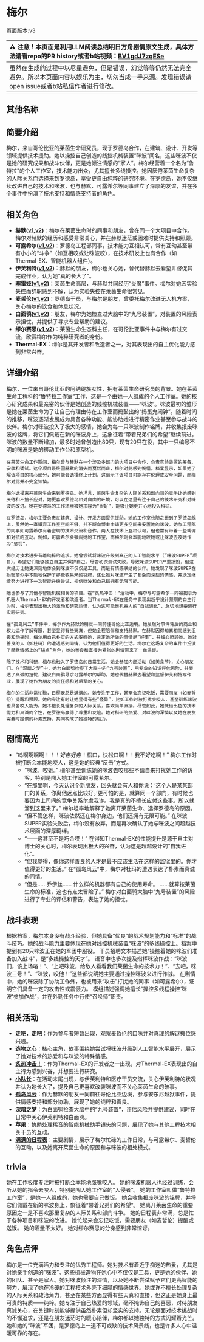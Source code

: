 # 梅尔
页面版本:v3
 

| :warning: 注意！本页面是利用LLM阅读总结明日方舟剧情原文生成，具体方法请看repo的PR history或者b站视频：[BV1gdJ7zqESe](https://www.bilibili.com/video/BV1gdJ7zqESe/)         |
|:----------------------------|
| 虽然在生成的过程中以尽量避免，但是错误，幻觉等等仍然无法完全避免。所以本页面内容以娱乐为主，切勿当成一手来源。发现错误请open issue或者b站私信作者进行修改。|



## 其他名称

## 简要介绍
梅尔，来自哥伦比亚的莱茵生命研究员，现于罗德岛合作，在建筑、设计、开发等领域提供技术援助。她以操控自己创造的线控机械装置“咪波”闻名，这些咪波不仅是她的研究成果和战斗伙伴，更是她倾注情感的“家人”。梅尔经营着一个名为“鲁特拉”的个人工作室，技术能力出众，尤其擅长多线操控。她因厌倦莱茵生命复杂的人际关系而选择来到罗德岛，享受更自由纯粹的研究环境。在罗德岛，她不仅继续改进自己的技术和咪波，也与赫默、可露希尔等同事建立了深厚的友谊，并在多个事件中扮演了技术支持和情感支持者的角色。
## 相关角色
-   **赫默([v1](../chars/char_108_silent.md),[v2](char_108_silent.md))**：梅尔在莱茵生命时的同事和朋友，曾在同一个大项目中合作。梅尔对赫默的经历和感受非常关心，并在赫默迷茫或困难时提供支持和照顾。
-   **可露希尔([v1](../chars/extended_char_ke_lu_xi_er.md),[v2](extended_char_ke_lu_xi_er.md))**：罗德岛工程部同事，技术能力互相认可，常有互动甚至带有小小的“斗争”（如互相咬或让咪波咬），在技术研发上也有合作（如Thermal-EX、智能机器人组件）。
-   **伊芙利特([v1](../chars/char_134_ifrit.md),[v2](char_134_ifrit.md))**：赫默的朋友，梅尔也关心她，曾代替赫默去看望并督促其完成作业，认为她“真的长大了”。
-   **塞雷娅([v1](../chars/char_202_demkni.md),[v2](char_202_demkni.md))**：莱茵生命高层，与赫默共同经历“炎魔”事件。梅尔对她因实验失控而辞职感到不解，认为实验失控在莱茵生命很常见。
-   **麦哲伦([v1](../chars/char_248_mgllan.md),[v2](char_248_mgllan.md))**：罗德岛干员，与梅尔是朋友，曾委托梅尔改进无人机方案，关心梅尔的饮食和休息状况。
-   **白面鸮([v1](../chars/char_128_plosis.md),[v2](char_128_plosis.md))**：朋友，梅尔为她检查过大脑中的“九号装置”，对装置的风险表示担忧，并提供了寻求专业帮助的建议。
-   **缪尔赛思([v1](../chars/char_249_mlyss.md),[v2](char_249_mlyss.md))**：莱茵生命生态科主任，在哥伦比亚事件中与梅尔有过交流，欣赏梅尔作为纯粹研究者的身份。
-   **Thermal-EX**：梅尔是其开发者和改造者之一，对其表现出的自主优化能力感到非常兴奋。
## 详细介绍
梅尔，一位来自哥伦比亚的阿纳缇族女性，拥有莱茵生命研究员的背景。她在莱茵生命工程科的“鲁特拉工作室”工作，这是一个由她一人组成的个人工作室。她的核心研究成果和最亲密的伙伴是她创造的线控机械装置——“咪波”。咪波最初的雏形是她在莱茵生命为了让自己有理由待在工作室而捣鼓出的“捣蛋鬼闹钟”。随着时间的推移，咪波逐渐发展成为具备各种功能、能协助她进行精密作业甚至参与战斗的伙伴。梅尔对咪波投入了极大的感情，她会为每一只咪波制作铭牌，并收集报废咪波的铭牌，将它们佩戴在新的咪波身上，这象征着“带着兄弟们的希望”继续前进。咪波的数量不断增加，最多时她曾创造出80只，现有20只在役，其中一只编号不明的咪波是她的移动工作台和原型机。

    在莱茵生命工作期间，梅尔曾与赫默在一个涉及多部门的大项目中合作，负责实验装置的筹备、安装和调试。这个项目最终因赫默的消失而戛然而止，梅尔对此感到惋惜。档案显示，如果她了解该项目的核心部分，她可能会选择终止计划，这暗示了该项目可能存在伦理或安全问题，而梅尔对此并不完全知情。

    梅尔选择离开莱茵生命来到罗德岛。她坦言，莱茵生命复杂的人际关系和部门间的竞争让她感到厌倦和不擅长应对，她更喜欢罗德岛相对自由的环境，可以在这里专注于自己的技术研究和对咪波的改进。她在罗德岛的工作环境被她形容为“很好”，能够让她更开心地投入科研。

    在罗德岛，梅尔主要负责在建筑、设计、开发方面提供援助。她的工作室也随之搬到了罗德岛舰上，虽然她一直嫌弃工作室空间不够，并不断向博士申请更多空间来安置她的咪波。她与工程部的同事如可露希尔有着密切的技术交流和合作，两人在技术上互相认可，但也常有带着一些戏谑和对抗的互动。例如，可露希尔会强闯她的工作室，而梅尔则会本能地咬她或让咪波去咬她作为“惩罚”。

    梅尔对技术进步有着纯粹的追求。她曾尝试将咪波升级到真正的人工智能水平（“咪波SUPER”项目），希望它们能够独立自主并保护自己。尽管初次测试失败，导致咪波SUPER严重损毁，但这次经历让她更深刻地体会到咪波不仅仅是工具，而是有情感联结的伙伴。她发现了咪波SUPER在损毁前似乎本能地保护了那些收集来的铭牌，这让她对咪波产生了复杂而深刻的情感，并决定继续努力进行下一次智能升级尝试，相信咪波和自己都拥有无限可能。

    她也参与了其他与智能机械相关的项目。在“炙热冲击！”活动中，梅尔与可露希尔一同被揭示为机器人Thermal-EX的开发者和改造者。当Thermal-EX在任务中表现出超乎设计预期的自主行为时，梅尔表现出极大的激动和研究热情，认为这可能是机器人的“自我进化”，急切地想要进行实验研究。

    在“孤岛风云”事件中，梅尔作为赫默的朋友一同前往哥伦比亚边境。她虽然对事件背后的商业和权力运作了解有限，甚至显得有些天真，但她全程陪伴和支持赫默。在赫默因得知真相而感到沮丧和动摇时，梅尔用自己朴实的方式安慰她，肯定她所做的事情是“好事”，并细心照顾她。她对善良的人（如杜玛）的遭遇感到同情，认为他们值得更好的生活。梅尔在这场复杂的事件中扮演了赫默情感上的“锚点”角色，她的善良和直接为紧张的剧情带来了一丝温暖。

    除了技术和科研，梅尔也融入了罗德岛的日常生活。她会参加内部活动（如美食节），关心朋友们。在“深暗之梦”中，她为白面鸮检查了大脑中的“九号装置”，用专业的知识评估风险，并表达了真诚的担忧，建议白面鸮寻求可露希尔的帮助。她也代替赫默去看望和监督伊芙利特写作业，展现了她作为朋友的责任感和对后辈的关心。

    梅尔的生活非常忙碌，日程表总是满满的。她专注于工作，甚至会忘记吃饭，需要朋友（如麦哲伦）提醒和照顾。她的专注有时让她显得有些“怪异”，比如工作时被打扰会咬人，甚至训练咪波也具备咬人能力。她不擅长处理复杂的人际关系，喜欢简单直接。尽管如此，她凭借出色的技术能力和真诚的个性，在罗德岛赢得了尊重和友谊。她对科研的热爱、对咪波的深情以及她在朋友需要时提供的朴素支持，共同构成了她独特的魅力。
## 剧情高光
*   “呜啊啊啊啊！！！好疼好疼！松口，快松口啊！！我不好吃啊！” 梅尔工作时被打断会本能地咬人，这是她的经典“反击”方式。
    *   “咪波。咬她。” 梅尔甚至训练她的咪波去咬那些不请自来打扰她工作的访客，特别是闯入她工作室的可露希尔。
    *   “在那里啊，今天认识个新朋友，回头就会有人和你说：‘这个人是某某部门的关系，你离他远点比较好。’更可怕的是，就算同一个部门，有时候也要因为上司间的竞争关系尔虞我诈。我是真的不擅长应付这些事。所以就溜到这里来了。” 梅尔坦率地解释了她离开莱茵生命、选择罗德岛的原因。
    *   “但不管怎样，咪波依然还在梅尔身边，他们还拥有无限可能。” 在咪波SUPER实验失败后，梅尔没有放弃，而是再次确认了她与咪波之间超越技术层面的深厚羁绊。
    *   “——这甚至不是巧合哎！” 在得知Thermal-EX的性能提升是源于自主对博士的关心时，梅尔表现出极大的兴奋，认为这是超越设计的“自我进化”。
    *   “但我觉得，像你这样善良的人才是最不应该生活在这样的监狱里的。你才值得更好的生活。” 在“孤岛风云”中，梅尔对杜玛的遭遇表达了朴素而真诚的同情。
    *   “但是......乔伊丝...... 什么样的机器都有自己的使用寿命。 ......就算按莱茵生命的标准，这也有点太冒险了。” 梅尔对白面鸮大脑中“九号装置”的风险进行了专业的评估和警告，表达了她的担忧。
## 战斗表现
根据档案，梅尔本身没有战斗经验，但她具备“优良”的战术规划能力和“标准”的战斗技巧。她的战斗能力主要体现在她对线控机械装置“咪波”的多线操控上。档案中提到有20只咪波正在她的军团中服役。
    干员招聘文本描述她“操控着她的咪波们准备加入战斗”，是“多线操控的天才”。
    语音中也多次提及指挥咪波作战：“咪波们，该上场咯！”、“上吧咪波，给敌人看看我们莱茵生命的技术力！”、“去吧，咪波三号！”、“咪波，咬他！”这些都说明她主要通过操控咪波来进行作战。
    在剧情中，她的咪波除了协助工作外，也被用来“攻击”打扰她的同事（如可露希尔），证明它们具备一定的攻击性或震慑力。
    模组描述强调她擅长“操控多线程操控‘咪波’参加作战”，并在外勤任务中行使“召唤师”职责。
## 相关活动
-   **[走吧，走吧](../stories/story_glassb_set_1.md)**：作为参与者短暂出现，观察麦哲伦的口味并对真理的解谜摊位感兴趣。
-   **[造物之心](../stories/story_otter_set_2.md)**：核心主角，故事围绕她尝试将咪波升级到人工智能水平展开，展示了她对技术的热爱和与咪波的特殊情感。
-   **[炙热冲击！](../stories/story_therex_set_1.md)**：作为Thermal-EX的开发者之一出现，对Thermal-EX表现出的自主行为感到兴奋，并想要进行研究。
-   **[小队长](../stories/story_melan_set_1.md)**：在活动末尾出现，与伊芙利特和医疗干员交流，关心伊芙利特的状况并认为她长大了，提及自己更喜欢改装咪波而不关心莱茵生命的破事。
-   **[孤岛风云](../stories/act15d0.md)**：作为赫默的朋友一同前往哥伦比亚边境，参与安东尼越狱事件，提供情感支持和部分协助，展现了她的纯粹和善良。
-   **[深暗之梦](../stories/story_plosis_set_1.md)**：为白面鸮检查大脑中的“九号装置”，评估风险并提供建议，同时在日常中关心伊芙利特和白面鸮。
-   **[苹果](../stories/story_kroos_set_1.md)**：协助处理稀音的智能机械助手镜头的问题，展现了她与其他工程技术相关干员的互动。
-   **[满满的日程表](../stories/story_otter_set_1.md)**：主要剧情，展示了梅尔忙碌的工作日常，与可露希尔、麦哲伦的互动，以及她离开莱茵生命的原因和与咪波的相处模式。
## trivia
她在工作极度专注时被打断会本能地张嘴咬人。
    她的咪波机器人也经过训练，会听从她的指令去咬人，特别是闯入她工作室的“入侵者”。
    她的工作室叫做“鲁特拉工作室”，是她一人组成的，她也需要自己做饭。
    她会收集报废咪波的铭牌，并将它们佩戴在新的咪波身上，象征着“带着兄弟们的希望”。
    她离开莱茵生命的重要原因之一是不喜欢那里复杂的人际关系和部门斗争。
    她的日程表非常满，总是忙于各种项目和咪波的改进。
    她忙起来会忘记吃饭，需要朋友（如麦哲伦）提醒或送饭。
    她的酒量不太好。
    她对缪尔赛思的分身感到非常惊讶。
## 角色点评
梅尔是一位充满活力和专注的优秀工程师。她对技术有着近乎痴迷的热爱，尤其是对她亲手创造的“咪波”。这些机械造物在她心中不仅仅是工具，更是她的伙伴、她的团队、甚至是家人。她对咪波倾注的深情，以及她不断尝试赋予它们更高智能的努力，展现了她在冷硬的工程技术外壳下细腻的情感世界。她或许不擅长处理复杂的人际关系和政治角力，甚至在某些方面显得有些天真和直接，但这正是她身上最可贵的特质——纯粹。她专注于自己热爱的领域，毫不掩饰自己的喜恶，对待朋友真诚关心，在关键时刻能够提供虽然朴素但却坚实的支持。无论是面对技术挑战时的不懈追求，还是在朋友迷茫时的暖心陪伴，梅尔都以她独特的方式闪耀着光芒。她和她的“咪波”军团，是罗德岛上一道不可或缺的技术风景线，也是许多人心中温暖可靠的存在。